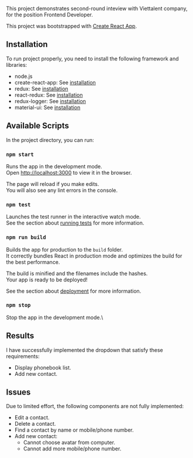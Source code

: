 This project demonstrates second-round inteview with Viettalent company, for the position Frontend Developer.

This project was bootstrapped with [Create React App](https://github.com/facebook/create-react-app).

## Installation

To run project properly, you need to install the following framework and libraries:

- node.js
- create-react-app: See [installation](https://reactjs.org/docs/create-a-new-react-app.html)
- redux: See [installation](https://redux.js.org/introduction/installation)
- react-redux: See [installation](https://redux.js.org/introduction/installation)
- redux-logger: See [installation](https://www.npmjs.com/package/redux-logger)
- material-ui: See [installation](https://material-ui.com/getting-started/installation/)

## Available Scripts

In the project directory, you can run:

### `npm start`

Runs the app in the development mode.\
Open [http://localhost:3000](http://localhost:3000) to view it in the browser.

The page will reload if you make edits.\
You will also see any lint errors in the console.

### `npm test`

Launches the test runner in the interactive watch mode.\
See the section about [running tests](https://facebook.github.io/create-react-app/docs/running-tests) for more information.

### `npm run build`

Builds the app for production to the `build` folder.\
It correctly bundles React in production mode and optimizes the build for the best performance.

The build is minified and the filenames include the hashes.\
Your app is ready to be deployed!

See the section about [deployment](https://facebook.github.io/create-react-app/docs/deployment) for more information.

### `npm stop`

Stop the app in the development mode.\

## Results

I have successfully implemented the dropdown that satisfy these requirements:

- Display phonebook list.
- Add new contact.

## Issues

Due to limited effort, the following components are not fully implemented:

- Edit a contact.
- Delete a contact.
- Find a contact by name or mobile/phone number.
- Add new contact:
  - Cannot choose avatar from computer.
  - Cannot add more mobile/phone number.
